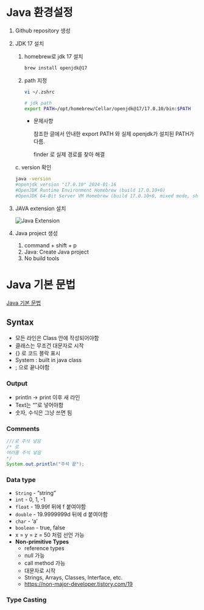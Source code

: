 # Java 환경설정

1. Github repository 생성
2. JDK 17 설치
    1. homebrew로 jdk 17 설치
        
        ```bash
        brew install openjdk@17
        ```
        
    2. path 지정
        
        ```bash
        vi ~/.zshrc
        ```
        
        ```bash
        # jdk path
        export PATH=/opt/homebrew/Cellar/openjdk@17/17.0.10/bin:$PATH
        ```
        
        - 문제사항
            
            참조한 글에서 안내한 export PATH 와 실제 openjdk가 설치된 PATH가 다름.
            
            finder 로 실제 경로를 찾아 해결
            
    
    c. version 확인
    
    ```bash
    java -version
    #openjdk version "17.0.10" 2024-01-16
    #OpenJDK Runtime Environment Homebrew (build 17.0.10+0)
    #OpenJDK 64-Bit Server VM Homebrew (build 17.0.10+0, mixed mode, sharing)
    ```
    
3. JAVA extension 설치
    
    ![Java Extension](https://file.notion.so/f/f/35268ecc-3bd6-408c-a35e-4d7a3f212dc2/a83f6918-24d9-4c7b-9073-dae2876f5309/Untitled.png?id=44e5cfbe-7c4a-4891-9e95-078eda13c837&table=block&spaceId=35268ecc-3bd6-408c-a35e-4d7a3f212dc2&expirationTimestamp=1712793600000&signature=IavsuQJqYApr0V7wEsHv3PO5LM407MkYDQcu95x6a9k&downloadName=Untitled.png)
    
4. Java project 생성
    1. command + shift + p
    2. Java: Create Java project
    3. No build tools

# Java 기본 문법

[Java 기본 문법](https://www.w3schools.com/java/java_syntax.asp)

## Syntax

- 모든 라인은 Class 안에 작성되어야함
- 클래스는 무조건 대문자로 시작
- {} 로 코드 블락 표시
- System : built in java class
- ; 으로 끝나야함

### Output

- println → print 이후 새 라인
- Text는 “”로 넣어야함
- 숫자, 수식은 그냥 쓰면 됨

### Comments

```java
///로 주석 넣음
/* 로
여러줄 주석 넣음
*/
System.out.println("주석 끝");
```

### Data type

- `String` - ”string”
- `int` - 0, 1, -1
- `float` - 19.99f 뒤에 f 붙여야함
- `double` - 19.9999999d 뒤에 d 붙여야함
- `char` - ‘a’
- `boolean` - true, false
- x = y = z = 50 처럼 선언 가능
- **Non-primitive Types**
    - reference types
    - null 가능
    - call method 가능
    - 대문자로 시작
    - Strings, Arrays, Classes, Interface, etc.
    - https://non-major-developer.tistory.com/19

### Type Casting